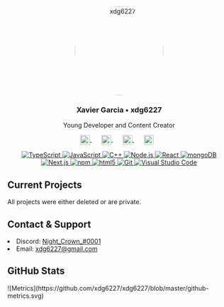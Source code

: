 <div align="center">
   <a href="https://github.com/xdg6227">
   <img src="https://cdn.discordapp.com/attachments/859595973578588173/874343227732406302/avatar.png" alt="xdg6227" width="200" style="border-radius:50%;" >
   </a>
   <h3>Xavier Garcia • xdg6227</h3>
   <p>Young Developer and Content Creator</p>
   <p>
      <a href="https://discord.com/users/528637169544331291" target="_blank" style='margin-right:10px'>
      <img width="22" height="22" align="center" src="https://www.iconsdb.com/icons/preview/white/discord-xxl.png" alt="Discord" />
      </a>
      &nbsp;&nbsp;
      <a href="https://github.com/xdg6227" target="_blank" style='margin-right:10px'>
      <img width="22" height="22" align="center" src="https://www.iconsdb.com/icons/preview/white/github-9-xxl.png" alt="GitHub" />
      </a>
      &nbsp;&nbsp;
      <a href="https://twitch.tv/night_crown_" target="_blank" style='margin-right:10px'>
      <img width="22" height="22" align="center" src="https://www.iconsdb.com/icons/preview/white/twitch-tv-xxl.png" alt="Twitch" />
      </a>
      &nbsp;&nbsp;
      <a href="mailto:xdg6227@gmail.com" target="_blank" style='margin-right:10px;'>
      <img width="22" height="22" align="center" src="https://www.iconsdb.com/icons/preview/white/mail-xxl.png" alt="Email" />
      </a>
   </p>
</div>

<div align="center">
   <a href="https://www.typescriptlang.org/">
   <img alt="TypeScript" src="https://img.shields.io/badge/-TypeScript-007acc?style=flat-square&logo=typescript&logoColor=white" />
   </a>
   <a href="https://www.javascript.com/">
   <img alt="JavaScript" src="https://img.shields.io/badge/-JavaScript-edb200?style=flat-square&logo=javascript&logoColor=white" />
   </a>
   <a href="https://www.cplusplus.com/">
   <img alt="C++" src="https://img.shields.io/badge/-C++-31429b?style=flat-square&logo=c%2B%2B&logoColor=white" />
   </a>
   <a href="https://nodejs.org/en/">
   <img alt="Node.js" src="https://img.shields.io/badge/-Node.js-43853d?style=flat-square&logo=Node.js&logoColor=white" />
   </a>
   <a href="https://reactjs.org/">
   <img alt="React" src="https://img.shields.io/badge/-React-45b8d8?style=flat-square&logo=react&logoColor=white" />
   </a>
   <a href="https://www.mongodb.com/">
   <img alt="mongoDB" src="https://img.shields.io/badge/-mongoDB-4fb23f?style=flat-square&logo=mongodb&logoColor=white" />
   </a>
   <a href="https://nextjs.org/">
   <img alt="Next.js" src="https://img.shields.io/badge/-Next.js-000000?style=flat-square&logo=Next.js&logoColor=white" />
   </a>
   <a href="https://www.npmjs.com/">
   <img alt="npm" src="https://img.shields.io/badge/-NPM-CB3837?style=flat-square&logo=npm&logoColor=white" />
   </a>
   <a href="https://html.com/">
   <img alt="html5" src="https://img.shields.io/badge/-HTML5-E34F26?style=flat-square&logo=html5&logoColor=white" />
   </a>
   <a href="https://git-scm.com/">
   <img alt="Git" src="https://img.shields.io/badge/-Git-f05033?style=flat-square&logo=git&logoColor=white" />
   </a>
   <a href="https://code.visualstudio.com/">
   <img alt="Visual Studio Code" src="https://img.shields.io/badge/-Visual Studio Code-007ACC?style=flat-square&logo=visual-studio-code&logoColor=white" />
   </a>
</div>

<div>
   <h2>Current Projects</h2>
   <p>All projects were either deleted or are private.</p>
</div>

<div>
   <h2>Contact & Support</h2>
   <li>Discord: <a href="https://discord.com/users/528637169544331291">Night_Crown_#0001</a></li>
   <li>Email: <a href="mailto:xdg6227@gmail.com">xdg6227@gmail.com</a></li>
</div>

<div>
   <h2>GitHub Stats</h2>
   ![Metrics](https://github.com/xdg6227/xdg6227/blob/master/github-metrics.svg)
</div>

<!-- <div align="center">
   <a href="https://github.com/xdg6227">
   <img src="https://cdn.discordapp.com/attachments/859595973578588173/874343227732406302/avatar.png" alt="xdg6227" width="200" style="border-radius:50%;" >
   </a>
   <h3>Xavier Garcia • xdg6227</h3>
   <p>Young Developer and Content Creator</p>
   <p>
      <a href="https://discord.gg/esCHFExfj3" target="_blank" style='margin-right:10px'>
      <img width="22" height="22" align="center" src="https://www.iconsdb.com/icons/preview/white/discord-xxl.png" alt="Discord" />
      </a>
      &nbsp;&nbsp;
      <a href="https://github.com/xdg6227" target="_blank" style='margin-right:10px'>
      <img width="22" height="22" align="center" src="https://www.iconsdb.com/icons/preview/white/github-9-xxl.png" alt="GitHub" />
      </a>
      &nbsp;&nbsp;
      <a href="https://twitch.tv/night_crown_" target="_blank" style='margin-right:10px'>
      <img width="22" height="22" align="center" src="https://www.iconsdb.com/icons/preview/white/twitch-tv-xxl.png" alt="Twitch" />
      </a>
      &nbsp;&nbsp;
      <a href="mailto:xdg6227@gmail.com" target="_blank" style='margin-right:10px;'>
      <img width="22" height="22" align="center" src="https://www.iconsdb.com/icons/preview/white/mail-xxl.png" alt="Email" />
      </a>
   </p>
</div>

# 👋 Hello!
<div align="center">
   I have no idea why the hell you decided to visit my profile, since you did, welcome! Scroll down for info about me and a few of my projects.
</div>

## ☠️ About Me
<div align="center">
   My name is Xavier Garcia and I like to help out other creators and developers.
</div>

## ☣️ Projects
<div align="center">
   <p>All projects were either deleted or are private.</p>
</div>

## 📱 Social Media
<div align="center">
   <a href="https://instagram.com/onyx6227">
   <img alt="Instagram" src="https://img.shields.io/badge/Instagram-onyx6227-ff69b4" />
   </a>
   <a href="https://twitter.com/onyx6227">
   <img alt="Twitter" src="https://img.shields.io/badge/Twitter-onyx6227-%2300acee" />
   </a>
   <a href="https://discord.com/users/528637169544331291">
   <img alt="Discord" src="https://img.shields.io/badge/Discord-ONYX6227%230001-%237289da" />
   </a>
   <a href="https://twitch.tv/night_crown_">
   <img alt="Twitch" src="https://img.shields.io/badge/Twitch-Night__Crown__-%236441a5" />
   </a>
</div>

## ⭐ GitHub Stats
<div align="center">
   <a href="https://github.com/anuraghazra/github-readme-stats">
   <img src="https://github-readme-stats.vercel.app/api?username=xdg6227&show_icons=true&theme=midnight-purple&include_all_commits=true&hide_title=true" alt="Statistics" />
   <img src="https://github-readme-stats.vercel.app/api/top-langs/?username=xdg6227&show_icons=true&theme=midnight-purple&layout=compact" alt="Languages" />
   </a>
   <p>
      <a href="https://github.com/anuraghazra/github-readme-stats">
      <img align="center" src="https://img.shields.io/github/followers/xdg6227?style=social" alt="Followers" />
      <img align="center" src="https://img.shields.io/github/stars/xdg6227?style=social" alt="Stars" />
      </a>
   </p>
</div>

## 💻 My Coding Languages
<div align="center">
   <a href="https://www.typescriptlang.org/">
   <img alt="TypeScript" src="https://img.shields.io/badge/-TypeScript-007acc?style=flat-square&logo=typescript&logoColor=white" />
   </a>
   <a href="https://www.javascript.com/">
   <img alt="JavaScript" src="https://img.shields.io/badge/-JavaScript-edb200?style=flat-square&logo=javascript&logoColor=white" />
   </a>
   <a href="https://www.cplusplus.com/">
   <img alt="C++" src="https://img.shields.io/badge/-C++-31429b?style=flat-square&logo=c%2B%2B&logoColor=white" />
   </a>
   <a href="https://nodejs.org/en/">
   <img alt="Node.js" src="https://img.shields.io/badge/-Node.js-43853d?style=flat-square&logo=Node.js&logoColor=white" />
   </a>
   <a href="https://reactjs.org/">
   <img alt="React" src="https://img.shields.io/badge/-React-45b8d8?style=flat-square&logo=react&logoColor=white" />
   </a>
   <a href="https://www.mongodb.com/">
   <img alt="mongoDB" src="https://img.shields.io/badge/-mongoDB-4fb23f?style=flat-square&logo=mongodb&logoColor=white" />
   </a>
   <a href="https://nextjs.org/">
   <img alt="Next.js" src="https://img.shields.io/badge/-Next.js-000000?style=flat-square&logo=Next.js&logoColor=white" />
   </a>
   <a href="https://www.npmjs.com/">
   <img alt="npm" src="https://img.shields.io/badge/-NPM-CB3837?style=flat-square&logo=npm&logoColor=white" />
   </a>
   <a href="https://html.com/">
   <img alt="html5" src="https://img.shields.io/badge/-HTML5-E34F26?style=flat-square&logo=html5&logoColor=white" />
   </a>
   <a href="https://git-scm.com/">
   <img alt="Git" src="https://img.shields.io/badge/-Git-f05033?style=flat-square&logo=git&logoColor=white" />
   </a>
   <a href="https://code.visualstudio.com/">
   <img alt="Visual Studio Code" src="https://img.shields.io/badge/-Visual Studio Code-007ACC?style=flat-square&logo=visual-studio-code&logoColor=white" />
   </a>
</div>

## 🔥 Discord
<div align="center">
   <a href="https://discord.gg/esCHFExfj3">
      <img src="https://discordapp.com/api/guilds/758015539472891935/widget.png?style=banner2" alt="Discord Banner"/>
   </a>
</div>
 -->
